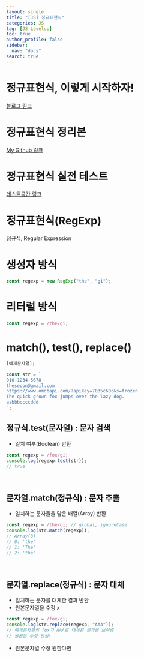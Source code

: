 ```yaml
---
layout: single
title: "[JS] 정규표현식"
categories: JS
tag: [JS Levelup]
toc: true
author_profile: false
sidebar:
  nav: "docs"
search: true
---
```


# 정규표현식, 이렇게 시작하자!

[블로그 링크](https://heropy.blog/2018/10/28/regexp/)

# 정규표현식 정리본

[My Github 링크](https://github.com/shinsj4653/regexp-test)

# 정규표현식 실전 테스트

[테스트공간 링크](https://regexr.com/)

# 정규표현식(RegExp)

정규식, Regular Expression

# 생성자 방식

```js
const regexp = new RegExp("the", "gi");
```

# 리터럴 방식

```js
const regexp = /the/gi;
```

# match(), test(), replace()

```js
[예제문자열];

const str = `
010-1234-5678
thesecon@gmail.com
https://www.omdbapi.com/?apikey=7035c60c&s=frozen
The quick grown fox jumps over the lazy dog.
aabbbccccddd
`;
```

## 정규식.test(문자열) : 문자 검색

- 일치 여부(Boolean) 반환

```js
const regexp = /fox/gi;
console.log(regexp.test(str));
// true
```

<br>

## 문자열.match(정규식) : 문자 추출

- 일치하는 문자들을 담은 배열(Array) 반환

```js
const regexp = /the/gi; // global, ignoreCase
console.log(str.match(regexp));
// Array(3)
// 0: 'the'
// 1: 'The'
// 2: 'the'
```

<br>

## 문자열.replace(정규식) : 문자 대체

- 일치하는 문자를 대체한 결과 반환
- 원본문자열을 수정 x

```js
const regexp = /fox/gi;
console.log(str.replace(regexp, "AAA"));
// 예제문자열의 fox가 AAA로 대체된 결과를 보여줌
// 원본은 수정 안됨!
```

- 원본문자열 수정 원한다면

```js

```
